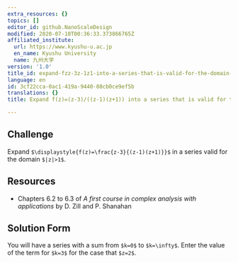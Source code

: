 ```yaml
---
extra_resources: {}
topics: []
editor_id: github.NanoScaleDesign
modified: 2020-07-10T00:36:33.373866765Z
affiliated_institute:
  url: https://www.kyushu-u.ac.jp
  en_name: Kyushu University
  name: 九州大学
version: '1.0'
title_id: expand-fzz-3z-1z1-into-a-series-that-is-valid-for-the-domain-z1
language: en
id: 3cf22cca-0ac1-419a-9440-08cb0ce9ef5b
translations: {}
title: Expand f(z)=(z-3)/((z-1)(z+1)) into a series that is valid for the domain |z|>1

---
```


## Challenge
Expand `$\displaystyle{f(z)=\frac{z-3}{(z-1)(z+1)}}$` in a series valid for the domain `$|z|>1$`.

## Resources
- Chapters 6.2 to 6.3 of *A first course in complex analysis with applications* by D. Zill and P. Shanahan


## Solution Form
You will have a series with a sum from `$k=0$` to `$k=\infty$`.
Enter the value of the term for `$k=3$` for the case that `$z=2$`.